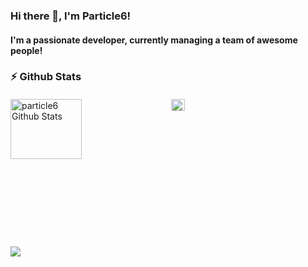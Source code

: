 ### Hi there 👋, I'm Particle6!

#### I'm a passionate developer, currently managing a team of awesome people!

### :zap: Github Stats

####

<div style="display: grid;grid-template-columns: 1fr 1fr; grid-gap: 10px">
  <img src="https://github-readme-stats-gray-beta-34.vercel.app/api?username=particle6&show_icons=true&title_color=fff&icon_color=79ff97&text_color=efefef&bg_color=24292e&rank_icon=github&custom_title=Particle6%27s%20GitHub%20Stats" alt="particle6 Github Stats" width="68%">

  <img src="https://github-readme-stats-gray-beta-34.vercel.app/api/top-langs/?username=particle6&show_icons=true&text_color=efefef&bg_color=24292e&title_color=ffffff" width="30%" alt="particle6 Top Languages">
</div>

##

<a href="https://www.buymeacoffee.com/particle6"><img src="https://img.buymeacoffee.com/button-api/?text=Buy me a beer!&emoji=🍺&slug=particle6&button_colour=407544&font_colour=ffffff&font_family=Bree&outline_colour=ffffff&coffee_colour=FFDD00" /></a>

